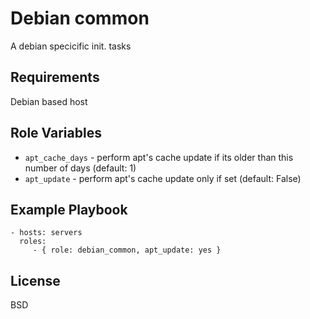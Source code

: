 Debian common
=============

A debian specicific init. tasks

Requirements
------------

Debian based host

Role Variables
--------------

- `apt_cache_days` - perform apt's cache update if its older than this number of days (default: 1)
- `apt_update` - perform apt's cache update only if set (default: False)

Example Playbook
----------------

    - hosts: servers
      roles:
         - { role: debian_common, apt_update: yes }

License
-------

BSD

